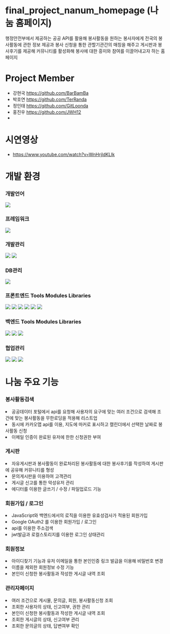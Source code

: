 # final_project_nanum_homepage (나눔 홈페이지)
행정안전부에서 제공하는 공공 API를 활용해 봉사활동을 원하는 봉사자에게 전국의 봉사활동에 관한 정보 제공과 봉사 신청을 통한 관할기관간의 매칭을 해주고 게시판과 봉사후기를 제공해 커뮤니티를 활성화해 봉사에 대한 흥미와 참여를 이끌어내고자 하는 홈페이지

# Project Member
- 강현국 https://github.com/BarBamBa
- 박호연 https://github.com/TerRanda
- 정인태 https://github.com/GitLoonda
- 홍진우 https://github.com/JWH12
- 
# 시연영상
- https://www.youtube.com/watch?v=WnHrjldKLIk

# 개발 환경
<h3> 개발언어 </h3> 
	<img src="https://img.shields.io/badge/Java-007396?style=flat&logo=Conda-Forge&logoColor=white" />
<h3> 프레임워크 </h3> 
 	<img src="https://img.shields.io/badge/SpringBoot-6DB33F?style=flat&logo=SpringBoot&logoColor=white" />
<h3> 개발관리 </h3>   
	<img src="https://img.shields.io/badge/intellij-000000?style=flat&logo=intellijidea&logoColor=white" />
 	<img src="https://img.shields.io/badge/Visual Studio Code-007ACC?style=flat&logo=visualstudiocode&logoColor=white" /> 
<h3> DB관리 </h3>  
	<img src="https://img.shields.io/badge/mariadb-003545?style=flat&logo=mariadb&logoColor=white" />
	
<h3> 프론트엔드 Tools Modules Libraries </h3>
	<img src="https://img.shields.io/badge/react-003545?style=flat&logo=react&logoColor=white" />
	<img src="https://img.shields.io/badge/HTML5-E34F26?style=flat&logo=HTML5&logoColor=white" />
	<img src="https://img.shields.io/badge/CSS3-1572B6?style=flat&logo=CSS3&logoColor=white" />
	<img src="https://img.shields.io/badge/JavaScript-F7DF1E?style=flat&logo=JavaScript&logoColor=white" />
	<img src="https://img.shields.io/badge/sass-CC6699?style=flat&logo=sass&logoColor=white" />
	 <img src="https://img.shields.io/badge/npm-CB3837?style=flat&logo=npm&logoColor=white" />
<h3> 백엔드 Tools Modules Libraries </h3>
	<img src="https://img.shields.io/badge/SpringSecurity-6DB33F?style=flat&logo=springsecurityt&logoColor=white" />
	<img src="https://img.shields.io/badge/JSON Web Tokens-000000?style=flat&logo=jsonwebTokenst&logoColor=white" />
	<img src="https://img.shields.io/badge/JPA Hibernate-59666C?style=flat&logo=hibernate&logoColor=white" />
<h3> 협업관리 </h3>
<img src="https://img.shields.io/badge/Git-000000?style=flat&logo=git&logoColor=white" />
<img src="https://img.shields.io/badge/GitHub-000000?style=flat&logo=github&logoColor=white" />
<img src="https://img.shields.io/badge/Figma-F05032?style=flat&logo=figma&logoColor=white" />

# 나눔 주요 기능
<h3> 봉사활동검색 </h3> 
<li>공공데이터 포털에서 api를 요청해 사용자의 요구에 맞는 여러 조건으로 검색해 조건에 맞는 봉사활동을 무한로딩을 적용해 리스트업</li> 
<li>동시에 카카오맵 api를 이용, 지도에 마커로 표시하고 캘린더에서 선택한 날짜로 봉사활동 신청</li>
<li>이메일 인증이 완료된 유저에 한한 신청권한 부여</li> 
<h3> 게시판 </h3>
<li>자유게시판과 봉사활동이 완료처리된 봉사활동에 대한 봉사후기를 작성하여 게시판에 공유해 커뮤니티를 형성</li> 
<li>문의게시판을 이용하여 고객관리</li> 
<li>게시글 신고를 통한 악성유저 관리</li> 
<li>에디터를 이용한 글쓰기 / 수정 / 파일업로드 기능</li>
<h3> 회원가입 / 로그인 </h3>
<li>JavaScript와 백엔드에서의 로직을 이용한 유효성검사가 적용된 회원가입</li>
<li>Google OAuth2 를 이용한 회원가입 / 로그인 </li>
<li>api를 이용한 주소검색</li>
<li>jwt발급과 로컬스토리지를 이용한 로그인 상태관리</li>
<h3> 회원정보 </h3>
<li>아이디찾기 기능과 유저 이메일을 통한 본인인증 링크 발급을 이용해 비밀번호 변경</li>
<li>이름을 제외한 회원정보 수정 기능</li>
<li>본인이 신청한 봉사활동과 작성한 게시글 내역 조회</li>
<h3> 관리자페이지 </h3>
<li>여러 조건으로 게시물, 문의글, 회원, 봉사활동신청 조회</li>
<li>조회한 사용자의 상태, 신고여부, 권한 관리</li>
<li>본인이 신청한 봉사활동과 작성한 게시글 내역 조회</li>
<li>조회한 게시글의 상태, 신고여부 관리</li>
<li>조회한 문의글의 상태, 답변여부 확인</li>



	
	



